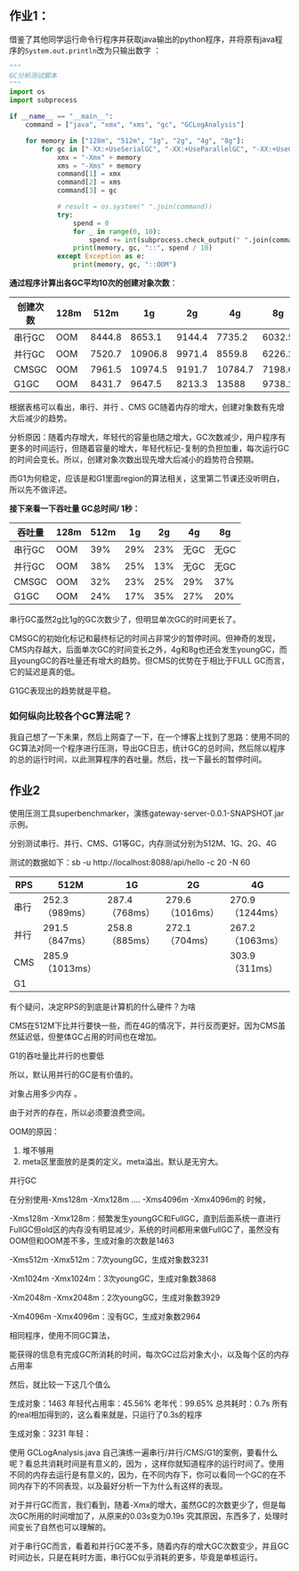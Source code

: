 ## 作业1：

借鉴了其他同学运行命令行程序并获取java输出的python程序，并将原有java程序的`System.out.println`改为只输出数字 ：

```python
"""
GC分析测试脚本
"""
import os
import subprocess

if __name__ == "__main__":
    command = ["java", "xmx", "xms", "gc", "GCLogAnalysis"]

    for memory in ["128m", "512m", "1g", "2g", "4g", "8g"]:
        for gc in ["-XX:+UseSerialGC", "-XX:+UseParallelGC", "-XX:+UseConcMarkSweepGC", "-XX:+UseG1GC"]:
            xmx = "-Xmx" + memory
            xms = "-Xms" + memory
            command[1] = xmx
            command[2] = xms
            command[3] = gc

            # result = os.system(" ".join(command))
            try:
                spend = 0
                for _ in range(0, 10):
                    spend += int(subprocess.check_output(" ".join(command)))
                print(memory, gc, "::", spend / 10)
            except Exception as e:
                print(memory, gc, "::OOM")
```

**通过程序计算出各GC平均10次的创建对象次数**：

| 创建次数 | 128m | 512m   | 1g      | 2g     | 4g      | 8g     |
| -------- | ---- | ------ | ------- | ------ | ------- | ------ |
| 串行GC   | OOM  | 8444.8 | 8653.1  | 9144.4 | 7735.2  | 6032.5 |
| 并行GC   | OOM  | 7520.7 | 10906.8 | 9971.4 | 8559.8  | 6226.2 |
| CMSGC    | OOM  | 7961.5 | 10974.5 | 9191.7 | 10784.7 | 7198.6 |
| G1GC     | OOM  | 8431.7 | 9647.5  | 8213.3 | 13588   | 9738.2 |

根据表格可以看出，串行、并行 、CMS GC随着内存的增大，创建对象数有先增大后减少的趋势。

分析原因：随着内存增大，年轻代的容量也随之增大，GC次数减少，用户程序有更多的时间运行，但随着容量的增大，年轻代标记-复制的负担加重，每次运行GC的时间会变长。所以，创建对象次数出现先增大后减小的趋势符合预期。

而G1为何稳定，应该是和G1里面region的算法相关，这里第二节课还没听明白，所以先不做评述。

**接下来看一下吞吐量 GC总时间/ 1秒：**

| 吞吐量 | 128m | 512m | 1g   | 2g   | 4g   | 8g   |
| ------ | ---- | ---- | ---- | ---- | ---- | ---- |
| 串行GC | OOM  | 39%  | 29%  | 23%  | 无GC | 无GC |
| 并行GC | OOM  | 38%  | 25%  | 13%  | 无GC | 无GC |
| CMSGC  | OOM  | 32%  | 23%  | 25%  | 29%  | 37%  |
| G1GC   | OOM  | 24%  | 17%  | 35%  | 27%  | 20%  |

串行GC虽然2g比1g的GC次数少了，但明显单次GC的时间更长了。

CMSGC的初始化标记和最终标记的时间占非常少的暂停时间。但神奇的发现，CMS内存越大，后面单次GC的时间变长之外，4g和8g也还会发生youngGC，而且youngGC的吞吐量还有增大的趋势。但CMS的优势在于相比于FULL GC而言，它的延迟是真的低。

G1GC表现出的趋势就是平稳。

### 如何纵向比较各个GC算法呢？

我自己想了一下未果，然后上网查了一下，在一个博客上找到了思路：使用不同的GC算法对同一个程序进行压测，导出GC日志，统计GC的总时间，然后除以程序的总的运行时间，以此测算程序的吞吐量。然后，找一下最长的暂停时间。



## 作业2

使用压测工具superbenchmarker，演练gateway-server-0.0.1-SNAPSHOT.jar 示例。

分别测试串行、并行、CMS、G1等GC，内存测试分别为512M、1G、2G、4G

测试的数据如下：sb -u http://localhost:8088/api/hello -c 20 -N 60

| RPS  | 512M            | 1G             | 2G              | 4G              |
| ---- | --------------- | -------------- | --------------- | --------------- |
| 串行 | 252.3 （989ms） | 287.4（768ms） | 279.6（1016ms） | 270.9（1244ms） |
| 并行 | 291.5（847ms）  | 258.8（885ms） | 272.1（704ms）  | 267.2（1063ms） |
| CMS  | 285.9（1013ms） |                |                 | 303.9（311ms）  |
| G1   |                 |                |                 |                 |

有个疑问，决定RPS的到底是计算机的什么硬件？为啥

CMS在512M下比并行要快一些，而在4G的情况下，并行反而更好。因为CMS虽然延迟低，但整体GC占用的时间也在增加。

G1的吞吐量比并行的也要低

所以，默认用并行的GC是有价值的。





对象占用多少内存 。



由于对齐的存在，所以必须要浪费空间。



OOM的原因：

1. 堆不够用
2. meta区里面放的是类的定义。meta溢出。默认是无穷大。



并行GC

在分别使用-Xms128m -Xmx128m .... -Xms4096m -Xmx4096m的 时候，

-Xms128m -Xmx128m：频繁发生youngGC和FullGC，直到后面系统一直进行FullGC但old区的内存没有明显减少，系统的时间都用来做FullGC了，虽然没有OOM但和OOM差不多，生成对象的次数是1463

-Xms512m -Xmx512m：7次youngGC，生成对象数3231

-Xm1024m -Xmx1024m：3次youngGC，生成对象数3868

-Xm2048m -Xmx2048m：2次youngGC，生成对象数3929

-Xm4096m -Xmx4096m：没有GC，生成对象数2964



相同程序，使用不同GC算法，

能获得的信息有完成GC所消耗的时间，每次GC过后对象大小，以及每个区的内存占用率

然后，就比较一下这几个值么

生成对象：1463 年轻代占用率：45.56% 老年代：99.65% 总共耗时：0.7s 所有的real相加得到的，这么看来就是，只运行了0.3s的程序

生成对象：3231 年轻：

使用 GCLogAnalysis.java 自己演练一遍串行/并行/CMS/G1的案例，要看什么呢？看总共消耗时间是有意义的，因为 ，这样你就知道程序的运行时间了。使用不同的内存去运行是有意义的，因为，在不同内存下，你可以看同一个GC的在不同内存下的不同表现，以及最好分析一下为什么有这样的表现。

对于并行GC而言，我们看到，随着-Xmx的增大，虽然GC的次数更少了，但是每次GC所用的时间增加了，从原来的0.03s变为0.19s 究其原因，东西多了，处理时间变长了自然也可以理解的。

对于串行GC而言，看着和并行GC差不多，随着内存的增大GC次数变少，并且GC时间边长，只是在耗时方面，串行GC似乎消耗的更多，毕竟是单核运行。